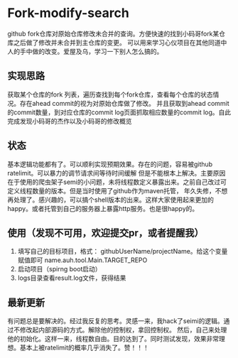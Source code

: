 # Fork-modify-search
github fork仓库对原始仓库修改未合并的查询。方便快速的找到小码哥fork某仓库之后做了修改并未合并到主仓库的变更。
可以用来学习心仪项目在其他同道中人的手中做的改变。爱屋及乌，学习一下别人怎么搞的。

## 实现思路
获取某个仓库的fork 列表，遍历查找到每个fork仓库，查看每个仓库的状态情况。存在ahead commit的视为对原始仓库做了修改。
并且获取到ahead commit的commit数量，到对应仓库的commit log页面抓取相应数量的commit log。自此完成发现小码哥的杰作以及小码哥的修改概览

## 状态
基本逻辑功能都有了。可以顺利实现预期效果。存在的问题，容易被github ratelimit。可以暴力的调节请求间等待时间缓解
但是不能根本上解决。主要原因在于使用的爬虫架子semi的小问题，未将线程数定义暴露出来。之前自己改过可定义线程数量的版本。但是当时使用了github作为maven托管，
年久失修，不想再处理了。感兴趣的，可以搞个shell版本的出来。这样大家使用起来更加的happy。或者托管到自己的服务器上暴露http服务。也是很happy的。

## 使用（发现不可用，欢迎提交pr，或者提醒我）
1. 填写自己的目标项目，格式： githubUserName/projectName。给这个变量赋值即可 name.auh.tool.Main.TARGET_REPO
2. 启动项目（spirng boot启动）
3. logs目录查看result.log文件，获得结果

## 最新更新
有问题总是要解决的。经过我反复的思考。灵感一来，我hack了seimi的逻辑。通过不修改起内部源码的方式。解除他的控制权，拿回控制权。
然后，自己来处理他的初始化。这样一来，线程数自由。目的达到了。同时测试发现，效果非常理想。基本上被ratelimit的概率几乎消失了。赞！！！